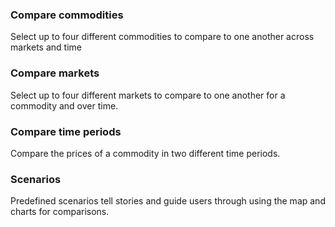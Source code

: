 ### Compare commodities
Select up to four different commodities to compare to one another across markets and time

### Compare markets
Select up to four different markets to compare to one another for a commodity and over time.

### Compare time periods
Compare the prices of a commodity in two different time periods.

### Scenarios
Predefined scenarios tell stories and guide users through using the map and charts for comparisons.